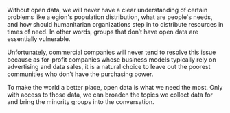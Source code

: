 Without open data, we will never have a clear understanding of certain problems like a egion's population distribution, what are people's needs, and how should humanitarian organizations step in to distribute resources in times of need. In other words, groups that don’t have open data are essentially vulnerable. 

Unfortunately, commercial companies will never tend to resolve this issue because as for-profit companies whose business models typically rely on advertising and data sales, it is a natural choice to leave out the poorest communities who don’t have the purchasing power. 

To make the world a better place, open data is what we need the most. Only with access to those data,  we can broaden the topics we collect data for and bring the minority groups into the conversation.

